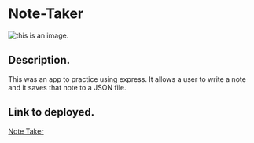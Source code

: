 # Note-Taker
![this is an image](https://placebear.com/200/300). 
## Description. 
This was an app to practice using express. It allows a user to write a note and it saves that note to a JSON file.
## Link to deployed. 
[Note Taker]( https://thawing-retreat-73406.herokuapp.com/)

